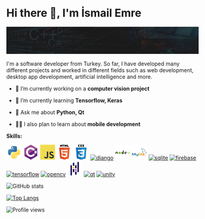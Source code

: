 # Hi there 👋, I'm İsmail Emre

![Banner](banner.png)


I'm a software developer from Turkey. So far, I have developed many different projects and worked in different fields such as web development, desktop app development, artificial intelligence and more.

- 🔭 I’m currently working on a **computer vision project**

- 🌱 I’m currently learning **Tensorflow, Keras**

- 💬 Ask me about **Python, Qt**

- 👨‍💻 I also plan to learn about **mobile development**

**Skills:**

[<img src="https://raw.githubusercontent.com/devicons/devicon/master/icons/python/python-original.svg" alt="python" width="40" height="40"/>](https://www.python.org)
[<img src="https://raw.githubusercontent.com/devicons/devicon/master/icons/csharp/csharp-original.svg" alt="csharp" width="40" height="40"/>](https://docs.microsoft.com/dotnet/csharp/tour-of-csharp/)
[<img src="https://raw.githubusercontent.com/devicons/devicon/master/icons/javascript/javascript-original.svg" alt="javascript" width="40" height="40"/>](https://www.javascript.com)
[<img src="https://raw.githubusercontent.com/devicons/devicon/master/icons/html5/html5-original-wordmark.svg" alt="html5" width="40" height="40"/>](https://www.w3schools.com/html/)
[<img src="https://raw.githubusercontent.com/devicons/devicon/master/icons/css3/css3-original-wordmark.svg" alt="css3" width="40" height="40"/>](https://www.w3schools.com/css/)
[<img src="https://cdn.worldvectorlogo.com/logos/django.svg" alt="django" width="40" height="40"/>](https://www.djangoproject.com/)
[<img src="https://raw.githubusercontent.com/devicons/devicon/master/icons/nodejs/nodejs-original-wordmark.svg" alt="nodejs" width="40" height="40"/>](https://nodejs.org)
[<img src="https://raw.githubusercontent.com/devicons/devicon/master/icons/mysql/mysql-original-wordmark.svg" alt="mysql" width="40" height="40"/>](https://www.mysql.com/)
[<img src="https://www.vectorlogo.zone/logos/sqlite/sqlite-icon.svg" alt="sqlite" width="40" height="40"/>](https://www.sqlite.org/)
[<img src="https://www.vectorlogo.zone/logos/firebase/firebase-icon.svg" alt="firebase" width="40" height="40"/>](https://firebase.google.com/)
[<img src="https://www.vectorlogo.zone/logos/tensorflow/tensorflow-icon.svg" alt="tensorflow" width="40" height="40"/>](https://www.tensorflow.org)
[<img src="https://www.vectorlogo.zone/logos/opencv/opencv-icon.svg" alt="opencv" width="40" height="40"/>](https://opencv.org/)
[<img src="https://raw.githubusercontent.com/devicons/devicon/2ae2a900d2f041da66e950e4d48052658d850630/icons/pandas/pandas-original.svg" alt="pandas" width="40" height="40"/>](https://pandas.pydata.org/)
[<img src="https://upload.wikimedia.org/wikipedia/commons/0/0b/Qt_logo_2016.svg" alt="qt" width="40" height="40"/>](https://www.qt.io/)
[<img src="https://www.vectorlogo.zone/logos/unity3d/unity3d-icon.svg" alt="unity" width="40" height="40"/>](https://unity.com/)

![GitHub stats](https://github-readme-stats.vercel.app/api?username=iEmreM&show_icons=true) 

[![Top Langs](https://github-readme-stats.vercel.app/api/top-langs/?username=iEmreM)](https://github.com/anuraghazra/github-readme-stats)

![Profile views](https://gpvc.arturio.dev/iEmreM)
